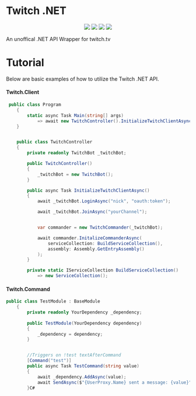 # Twitch .NET
<p align="center">
 <img src="https://img.shields.io/github/issues-raw/naendo/twitch-net">
 <img src="https://img.shields.io/badge/.NETCore-3.1-ff69b4.svg">
 <img src="https://img.shields.io/github/workflow/status/naendo/twitchwrapper/.NET%20Core">
 <img src="https://img.shields.io/discord/298408053970305024?logo=discord">
</p>

An unoffical .NET API Wrapper for twitch.tv

# Tutorial

Below are basic examples of how to utilize the Twitch .NET API.

#### Twitch.Client

```C#
 public class Program
    {
        static async Task Main(string[] args)
            => await new TwitchController().InitializeTwitchClientAsync();
    }


    public class TwitchController
    {
        private readonly TwitchBot _twitchBot;

        public TwitchController()
        {
            _twitchBot = new TwitchBot();
        }

        public async Task InitializeTwitchClientAsync()
        {
            await _twitchBot.LoginAsync("nick", "oauth:token");

            await _twitchBot.JoinAsync("yourChannel");


            var commander = new TwitchCommander(_twitchBot);

            await commander.InitalizeCommanderAsync(
                serviceCollection: BuildServiceCollection(),
                assembly: Assembly.GetEntryAssembly()
            );
        }

        private static IServiceCollection BuildServiceCollection()
            => new ServiceCollection();
```


#### Twitch.Command

```C#  
public class TestModule : BaseModule
    {
        private readonly YourDependency _dependency;
        
        public TestModule(YourDependency dependency)
        {
            _dependency = dependency;
        }


        //Triggers on !test textAfterCommand
        [Command("test")]
        public async Task TestCommand(string value)
        {
            await _dependency.AddAsync(value);
            await SendAsync($"{UserProxy.Name} sent a message: {value}");
        }C#



```

